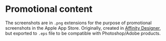 # Promotional content

The screenshots are in `.png` extensions for the purpose of promotional screenshots in the Apple App Store. Originally, created in [Affinity Designer](https://affinity.serif.com/en-us/designer/), but exported to `.eps` file to be compatible with Photoshop/Adobe products.
